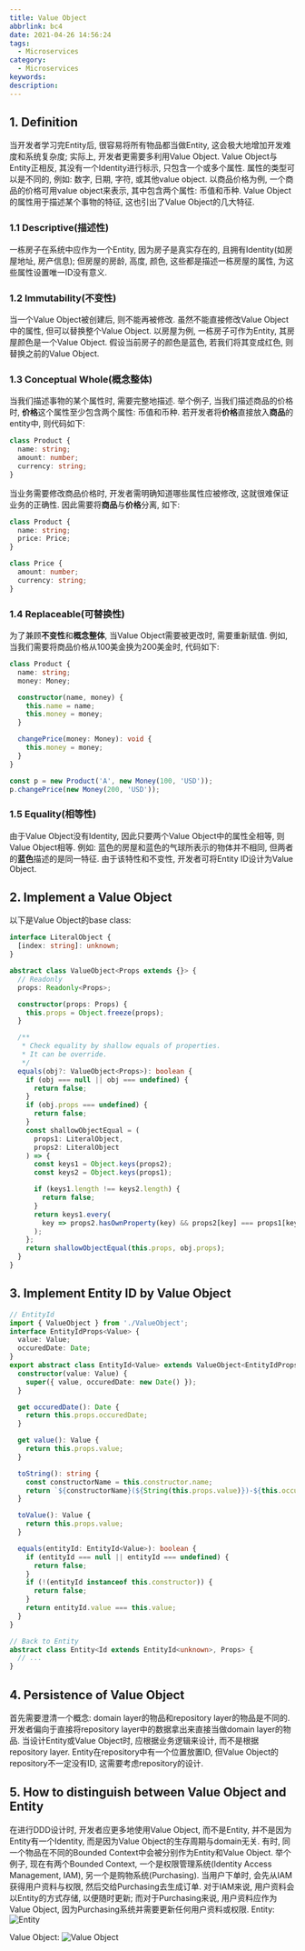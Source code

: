 ```yaml
---
title: Value Object
abbrlink: bc4
date: 2021-04-26 14:56:24
tags:
  - Microservices
category:
  - Microservices
keywords:
description:
---
```


## 1. Definition
当开发者学习完Entity后, 很容易将所有物品都当做Entity, 这会极大地增加开发难度和系统复杂度; 实际上, 开发者更需要多利用Value Object.
Value Object与Entity正相反, 其没有一个Identity进行标示, 只包含一个或多个属性. 属性的类型可以是不同的, 例如: 数字, 日期, 字符, 或其他value object. 以商品价格为例, 一个商品的价格可用value object来表示, 其中包含两个属性: 币值和币种. Value Object的属性用于描述某个事物的特征, 这也引出了Value Object的几大特征.

### 1.1 Descriptive(描述性)
一栋房子在系统中应作为一个Entity, 因为房子是真实存在的, 且拥有Identity(如房屋地址, 房产信息); 但房屋的房龄, 高度, 颜色, 这些都是描述一栋房屋的属性, 为这些属性设置唯一ID没有意义.

### 1.2 Immutability(不变性)
当一个Value Object被创建后, 则不能再被修改. 虽然不能直接修改Value Object中的属性, 但可以替换整个Value Object. 以房屋为例, 一栋房子可作为Entity, 其房屋颜色是一个Value Object. 假设当前房子的颜色是蓝色, 若我们将其变成红色, 则替换之前的Value Object.

### 1.3 Conceptual Whole(概念整体)
当我们描述事物的某个属性时, 需要完整地描述. 举个例子, 当我们描述商品的价格时, **价格**这个属性至少包含两个属性: 币值和币种. 若开发者将**价格**直接放入**商品**的entity中, 则代码如下:
```typescript
class Product {
  name: string;
  amount: number;
  currency: string;
}
```
当业务需要修改商品价格时, 开发者需明确知道哪些属性应被修改, 这就很难保证业务的正确性. 因此需要将**商品**与**价格**分离, 如下:
```typescript
class Product {
  name: string;
  price: Price;
}

class Price {
  amount: number;
  currency: string;
}
```

### 1.4 Replaceable(可替换性)
为了兼顾**不变性**和**概念整体**, 当Value Object需要被更改时, 需要重新赋值. 例如, 当我们需要将商品价格从100美金换为200美金时, 代码如下:
```typescript
class Product {
  name: string;
  money: Money;

  constructor(name, money) {
    this.name = name;
    this.money = money;
  }

  changePrice(money: Money): void {
    this.money = money;
  }
}

const p = new Product('A', new Money(100, 'USD'));
p.changePrice(new Money(200, 'USD'));
```

### 1.5 Equality(相等性)
由于Value Object没有Identity, 因此只要两个Value Object中的属性全相等, 则Value Object相等. 例如: 蓝色的房屋和蓝色的气球所表示的物体并不相同, 但两者的**蓝色**描述的是同一特征. 由于该特性和不变性, 开发者可将Entity ID设计为Value Object.


## 2. Implement a Value Object
以下是Value Object的base class:
```typescript
interface LiteralObject {
  [index: string]: unknown;
}

abstract class ValueObject<Props extends {}> {
  // Readonly
  props: Readonly<Props>;

  constructor(props: Props) {
    this.props = Object.freeze(props);
  }

  /**
   * Check equality by shallow equals of properties.
   * It can be override.
   */
  equals(obj?: ValueObject<Props>): boolean {
    if (obj === null || obj === undefined) {
      return false;
    }
    if (obj.props === undefined) {
      return false;
    }
    const shallowObjectEqual = (
      props1: LiteralObject,
      props2: LiteralObject
    ) => {
      const keys1 = Object.keys(props2);
      const keys2 = Object.keys(props1);

      if (keys1.length !== keys2.length) {
        return false;
      }
      return keys1.every(
        key => props2.hasOwnProperty(key) && props2[key] === props1[key]
      );
    };
    return shallowObjectEqual(this.props, obj.props);
  }
}
```


## 3. Implement Entity ID by Value Object
```typescript
// EntityId
import { ValueObject } from './ValueObject';
interface EntityIdProps<Value> {
  value: Value;
  occuredDate: Date;
}
export abstract class EntityId<Value> extends ValueObject<EntityIdProps<Value>> {
  constructor(value: Value) {
    super({ value, occuredDate: new Date() });
  }

  get occuredDate(): Date {
    return this.props.occuredDate;
  }

  get value(): Value {
    return this.props.value;
  }

  toString(): string {
    const constructorName = this.constructor.name;
    return `${constructorName}(${String(this.props.value)})-${this.occuredDate.toISOString()}`;
  }

  toValue(): Value {
    return this.props.value;
  }

  equals(entityId: EntityId<Value>): boolean {
    if (entityId === null || entityId === undefined) {
      return false;
    }
    if (!(entityId instanceof this.constructor)) {
      return false;
    }
    return entityId.value === this.value;
  }
}

// Back to Entity
abstract class Entity<Id extends EntityId<unknown>, Props> {
  // ...
}
```


## 4. Persistence of Value Object
首先需要澄清一个概念: domain layer的物品和repository layer的物品是不同的. 开发者偏向于直接将repository layer中的数据拿出来直接当做domain layer的物品. 当设计Entity或Value Object时, 应根据业务逻辑来设计, 而不是根据repository layer.
Entity在repository中有一个位置放置ID, 但Value Object的repository不一定没有ID, 这需要考虑repository的设计.


## 5. How to distinguish between Value Object and Entity
在进行DDD设计时, 开发者应更多地使用Value Object, 而不是Entity, 并不是因为Entity有一个Identity, 而是因为Value Object的生存周期与domain无关. 有时, 同一个物品在不同的Bounded Context中会被分别作为Entity和Value Object. 
举个例子, 现在有两个Bounded Context, 一个是权限管理系统(Identity Access Management, IAM), 另一个是购物系统(Purchasing). 当用户下单时, 会先从IAM获得用户资料与权限, 然后交给Purchasing去生成订单. 对于IAM来说, 用户资料会以Entity的方式存储, 以便随时更新; 而对于Purchasing来说, 用户资料应作为Value Object, 因为Purchasing系统并需要更新任何用户资料或权限. 
Entity:
![Entity](/images/microservice/value-object-1.jpeg)

Value Object:
![Value Object](/images/microservice/value-object-2.jpeg)
